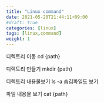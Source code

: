 ```yaml
---
title: "Linux command"
date: 2021-05-20T21:44:11+09:00
#draft: true
categories: [linux]
tags: [linux,command]
weight: 1
---
```


디렉토리 이동
cd {path}

디렉토리 만들기
mkdir {path}

디렉토리 내용물보기
ls
-a 숨김파일도 보기

파일 내용물 보기
cat {path}

<!--path dependency-->
